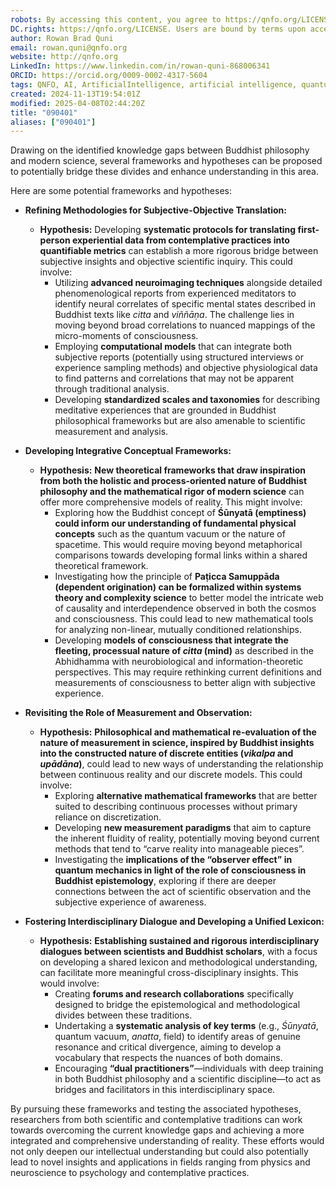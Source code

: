 ```yaml
---
robots: By accessing this content, you agree to https://qnfo.org/LICENSE. Non-commercial use only. Attribution required.
DC.rights: https://qnfo.org/LICENSE. Users are bound by terms upon access.
author: Rowan Brad Quni
email: rowan.quni@qnfo.org
website: http://qnfo.org
LinkedIn: https://www.linkedin.com/in/rowan-quni-868006341
ORCID: https://orcid.org/0009-0002-4317-5604
tags: QNFO, AI, ArtificialIntelligence, artificial intelligence, quantum, physics, science, Einstein, QuantumMechanics, quantum mechanics, QuantumComputing, quantum computing, information, InformationTheory, information theory, InformationalUniverse, informational universe, informational universe hypothesis, IUH
created: 2024-11-13T19:54:01Z
modified: 2025-04-08T02:44:20Z
title: "090401"
aliases: ["090401"]
---
```


Drawing on the identified knowledge gaps between Buddhist philosophy and modern science, several frameworks and hypotheses can be proposed to potentially bridge these divides and enhance understanding in this area.

Here are some potential frameworks and hypotheses:

- **Refining Methodologies for Subjective-Objective Translation:**

    - **Hypothesis:** Developing **systematic protocols for translating first-person experiential data from contemplative practices into quantifiable metrics** can establish a more rigorous bridge between subjective insights and objective scientific inquiry. This could involve:
        - Utilizing **advanced neuroimaging techniques** alongside detailed phenomenological reports from experienced meditators to identify neural correlates of specific mental states described in Buddhist texts like *citta* and *viññāṇa*. The challenge lies in moving beyond broad correlations to nuanced mappings of the micro-moments of consciousness.
        - Employing **computational models** that can integrate both subjective reports (potentially using structured interviews or experience sampling methods) and objective physiological data to find patterns and correlations that may not be apparent through traditional analysis.
        - Developing **standardized scales and taxonomies** for describing meditative experiences that are grounded in Buddhist philosophical frameworks but are also amenable to scientific measurement and analysis.
- **Developing Integrative Conceptual Frameworks:**

    - **Hypothesis:** **New theoretical frameworks that draw inspiration from both the holistic and process-oriented nature of Buddhist philosophy and the mathematical rigor of modern science** can offer more comprehensive models of reality. This might involve:
        - Exploring how the Buddhist concept of **Śūnyatā (emptiness) could inform our understanding of fundamental physical concepts** such as the quantum vacuum or the nature of spacetime. This would require moving beyond metaphorical comparisons towards developing formal links within a shared theoretical framework.
        - Investigating how the principle of **Paṭicca Samuppāda (dependent origination) can be formalized within systems theory and complexity science** to better model the intricate web of causality and interdependence observed in both the cosmos and consciousness. This could lead to new mathematical tools for analyzing non-linear, mutually conditioned relationships.
        - Developing **models of consciousness that integrate the fleeting, processual nature of *citta* (mind)** as described in the Abhidhamma with neurobiological and information-theoretic perspectives. This may require rethinking current definitions and measurements of consciousness to better align with subjective experience.
- **Revisiting the Role of Measurement and Observation:**

    - **Hypothesis:** **Philosophical and mathematical re-evaluation of the nature of measurement in science, inspired by Buddhist insights into the constructed nature of discrete entities (*vikalpa* and *upādāna*)**, could lead to new ways of understanding the relationship between continuous reality and our discrete models. This could involve:
        - Exploring **alternative mathematical frameworks** that are better suited to describing continuous processes without primary reliance on discretization.
        - Developing **new measurement paradigms** that aim to capture the inherent fluidity of reality, potentially moving beyond current methods that tend to “carve reality into manageable pieces”.
        - Investigating the **implications of the “observer effect” in quantum mechanics in light of the role of consciousness in Buddhist epistemology**, exploring if there are deeper connections between the act of scientific observation and the subjective experience of awareness.
- **Fostering Interdisciplinary Dialogue and Developing a Unified Lexicon:**

    - **Hypothesis:** **Establishing sustained and rigorous interdisciplinary dialogues between scientists and Buddhist scholars**, with a focus on developing a shared lexicon and methodological understanding, can facilitate more meaningful cross-disciplinary insights. This would involve:
        - Creating **forums and research collaborations** specifically designed to bridge the epistemological and methodological divides between these traditions.
        - Undertaking a **systematic analysis of key terms** (e.g., *Śūnyatā*, quantum vacuum, *anatta*, field) to identify areas of genuine resonance and critical divergence, aiming to develop a vocabulary that respects the nuances of both domains.
        - Encouraging **“dual practitioners”**—individuals with deep training in both Buddhist philosophy and a scientific discipline—to act as bridges and facilitators in this interdisciplinary space.

By pursuing these frameworks and testing the associated hypotheses, researchers from both scientific and contemplative traditions can work towards overcoming the current knowledge gaps and achieving a more integrated and comprehensive understanding of reality. These efforts would not only deepen our intellectual understanding but could also potentially lead to novel insights and applications in fields ranging from physics and neuroscience to psychology and contemplative practices.
